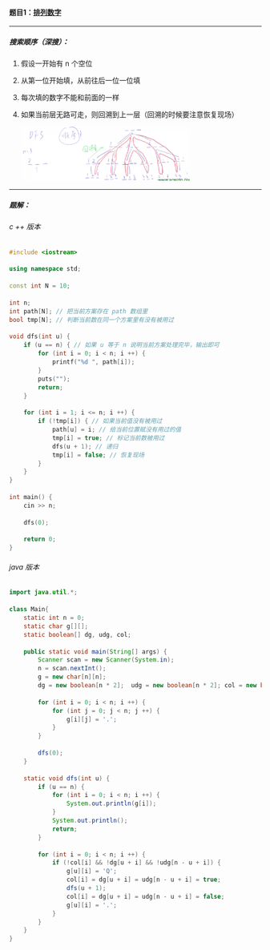 #### 题目1：<a href="https://www.acwing.com/problem/content/844/">排列数字</a>

----------

##### 搜索顺序（深搜）：

1. 假设一开始有 n 个空位

2. 从第一位开始填，从前往后一位一位填

3. 每次填的数字不能和前面的一样

4. 如果当前层无路可走，则回溯到上一层（回溯的时候要注意恢复现场）

   <img src="https://raw.githubusercontent.com/DaoZuQieXing/Learn/main/img/算法基础课/算法基础课第三讲：搜索与图论/DFS排列数字搜索顺序.png" alt="system call" style="max-width: 70%">

-------------

##### 题解：

###### c ++ 版本

```c++
#include <iostream> 

using namespace std;

const int N = 10;

int n;
int path[N]; // 把当前方案存在 path 数组里
bool tmp[N]; // 判断当前数在同一个方案里有没有被用过

void dfs(int u) {
    if (u == n) { // 如果 u 等于 n 说明当前方案处理完毕，输出即可
        for (int i = 0; i < n; i ++) {
            printf("%d ", path[i]);
        }
        puts("");
        return;
    }
    
    for (int i = 1; i <= n; i ++) {
        if (!tmp[i]) { // 如果当前值没有被用过
            path[u] = i; // 给当前位置赋没有用过的值
            tmp[i] = true; // 标记当前数被用过
            dfs(u + 1); // 递归
            tmp[i] = false; // 恢复现场
        }
    }
}

int main() {
    cin >> n;
    
    dfs(0);
    
    return 0;
}
```



###### java 版本

```java
import java.util.*;

class Main{
    static int n = 0;
    static char g[][];
    static boolean[] dg, udg, col;
    
    public static void main(String[] args) {
        Scanner scan = new Scanner(System.in);
        n = scan.nextInt();
        g = new char[n][n];
        dg = new boolean[n * 2];  udg = new boolean[n * 2]; col = new boolean[n];
        
        for (int i = 0; i < n; i ++) {
            for (int j = 0; j < n; j ++) {
                g[i][j] = '.';
            }
        }
        
        dfs(0);
    }
    
    static void dfs(int u) {
        if (u == n) {
            for (int i = 0; i < n; i ++) {
                System.out.println(g[i]);
            }
            System.out.println();
            return;
        }
        
        for (int i = 0; i < n; i ++) {
            if (!col[i] && !dg[u + i] && !udg[n - u + i]) {
                g[u][i] = 'Q';
                col[i] = dg[u + i] = udg[n - u + i] = true;
                dfs(u + 1);
                col[i] = dg[u + i] = udg[n - u + i] = false;
                g[u][i] = '.';
            }
        }
    }
}
```

